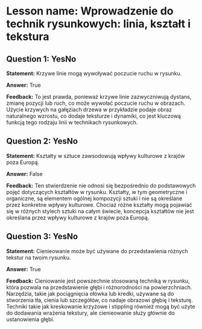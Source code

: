 # Lesson name: Wprowadzenie do technik rysunkowych: linia, kształt i tekstura

## Question 1: YesNo

**Statement:** Krzywe linie mogą wywoływać poczucie ruchu w rysunku.

**Answer:** True

**Feedback:**
To jest prawda, ponieważ krzywe linie zazwyczniwują dystans, zmianę pozycji lub ruch, co może wywołać poczucie ruchu w obrazach. Użycie krzywych na gałęziach drzewa w przykładzie podaje obraz naturalnego wzrostu, co dodaje teksturze i dynamiki, co jest kluczową funkcją tego rodzaju linii w technikach rysunkowych.


## Question 2: YesNo

**Statement:** Kształty w sztuce zawsodowują wpływy kulturowe z krajów poza Europą.

**Answer:** False

**Feedback:**
Ten stwierdzenie nie odnosi się bezpośrednio do podstawowych pojęć dotyczących kształtów w rysunku. Kształty, w tym geometryczne i organiczne, są elementem ogólnej kompozycji sztuki i nie są określane przez konkretne wpływy kulturowe. Chociaż różne kształty mogą pojawiać się w różnych stylech sztuki na całym świecie, koncepcja kształtów nie jest określana przez wpływy kulturowe z krajów poza Europą.


## Question 3: YesNo

**Statement:** Cienieowanie może być używane do przedstawienia różnych tekstur na twoim rysunku.

**Answer:** True

**Feedback:**
Cieniowanie jest powszechnie stosowaną techniką w rysunku, która pozwala na przedstawienie głębi i różnorodności na powierzchniach. Narzędzia, takie jak pociągnięcia ołówka lub kredki, używane są do stworzenia tła, cienia lub szczegółów, co nadaje obrazowi głębię i teksturę. Techniki takie jak kreskowanie krzyżowe i stippling również mogą być użyte do dodawania wrażenia tekstury, ale cienieowanie służy głównie do ustanowienia głębi.

